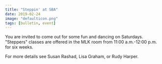 ```yaml
---
title: "Steppin' at SBA"
date: 2019-02-24
image: "defaulticon.png"
tags: [bulletin, event]
---
```


You are invited to come out for some fun and dancing on Saturdays. "Steppers" classes are offered in the MLK room from 11:00 a.m.-12:00 p.m. for six weeks.

For more details see Susan Rashad, Lisa Graham, or Rudy Harper.